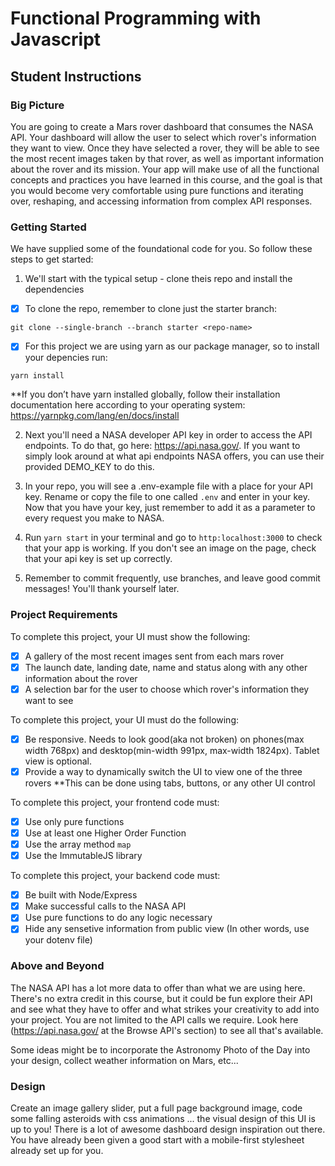 # Functional Programming with Javascript 

## Student Instructions

### Big Picture

You are going to create a Mars rover dashboard that consumes the NASA API. Your dashboard will allow the user to select which rover's information they want to view. Once they have selected a rover, they will be able to see the most recent images taken by that rover, as well as important information about the rover and its mission. Your app will make use of all the functional concepts and practices you have learned in this course, and the goal is that you would become very comfortable using pure functions and iterating over, reshaping, and accessing information from complex API responses. 

### Getting Started

We have supplied some of the foundational code for you. So follow these steps to get started:

1. We'll start with the typical setup - clone theis repo and install the dependencies

 - [X] To clone the repo, remember to clone just the starter branch:

```git clone --single-branch --branch starter <repo-name>```

 - [X] For this project we are using yarn as our package manager, so to install your depencies run:

```yarn install``` 

**If you don’t have yarn installed globally, follow their installation documentation here according to your operating system: https://yarnpkg.com/lang/en/docs/install

2. Next you'll need a NASA developer API key in order to access the API endpoints. To do that, go here: https://api.nasa.gov/. If you want to simply look around at what api endpoints NASA offers, you can use their provided DEMO_KEY to do this.

3. In your repo, you will see a .env-example file with a place for your API key. Rename or copy the file to one called `.env` and enter in your key. Now that you have your key, just remember to add it as a parameter to every request you make to NASA.

5. Run `yarn start` in your terminal and go to `http:localhost:3000` to check that your app is working. If you don't see an image on the page, check that your api key is set up correctly.

6. Remember to commit frequently, use branches, and leave good commit messages! You'll thank yourself later.

### Project Requirements

To complete this project, your UI must show the following:

- [X] A gallery of the most recent images sent from each mars rover
- [X] The launch date, landing date, name and status along with any other information about the rover
- [X] A selection bar for the user to choose which rover's information they want to see

To complete this project, your UI must do the following:

- [X] Be responsive. Needs to look good(aka not broken) on phones(max width 768px) and desktop(min-width 991px, max-width 1824px). Tablet view is optional.
- [X] Provide a way to dynamically switch the UI to view one of the three rovers 
**This can be done using tabs, buttons, or any other UI control

To complete this project, your frontend code must:

- [X] Use only pure functions
- [X] Use at least one Higher Order Function
- [X] Use the array method `map`
- [X] Use the ImmutableJS library

To complete this project, your backend code must:

- [X] Be built with Node/Express
- [X] Make successful calls to the NASA API
- [X] Use pure functions to do any logic necessary
- [X] Hide any sensetive information from public view (In other words, use your dotenv file)

### Above and Beyond

The NASA API has a lot more data to offer than what we are using here. There's no extra credit in this course, but it could be fun explore their API and see what they have to offer and what strikes your creativity to add into your project. You are not limited to the API calls we require. Look here (https://api.nasa.gov/ at the Browse API's section) to see all that's available.

Some ideas might be to incorporate the Astronomy Photo of the Day into your design, collect weather information on Mars, etc...

### Design

Create an image gallery slider, put a full page background image, code some falling asteroids with css animations ... the visual design of this UI is up to you! There is a lot of awesome dashboard design inspiration out there. You have already been given a good start with a mobile-first stylesheet already set up for you. 



